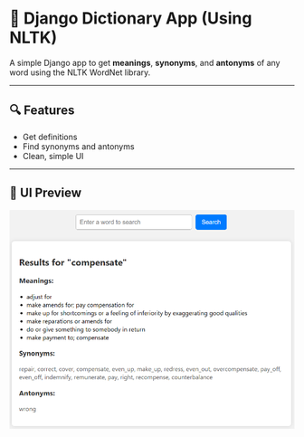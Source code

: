 # 📘 Django Dictionary App (Using NLTK)

A simple Django app to get **meanings**, **synonyms**, and **antonyms** of any word using the NLTK WordNet library.

---

## 🔍 Features

- Get definitions
- Find synonyms and antonyms
- Clean, simple UI

---

## 📸 UI Preview

![Dictionary App](/Assignment-10/EnglishDictionary/Screenshot%202025-04-13%20164705.png)
